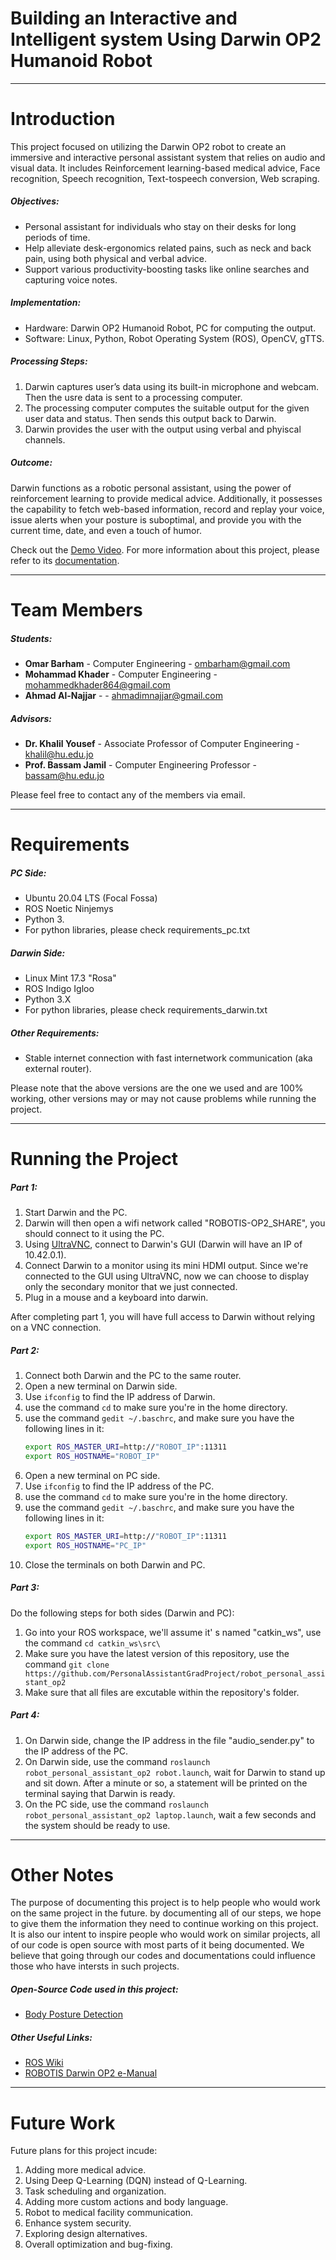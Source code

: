 # Building an Interactive and Intelligent system Using Darwin OP2 Humanoid Robot
---
# Introduction

This project focused on utilizing the Darwin OP2 robot to create an immersive and interactive personal assistant system that relies on audio and visual data. It includes Reinforcement learning-based medical advice, Face recognition, Speech recognition, Text-tospeech conversion, Web scraping.


##### Objectives:
- Personal assistant for individuals who stay on their desks for long periods of time.
- Help alleviate desk-ergonomics related pains, such as neck and back pain, using both physical and verbal advice.
- Support various productivity-boosting tasks like online searches and capturing voice notes.

##### Implementation:
- Hardware: Darwin OP2 Humanoid Robot, PC for computing the output.
- Software: Linux, Python, Robot Operating System (ROS), OpenCV, gTTS.

##### Processing Steps:
1. Darwin captures user’s data using its built-in microphone and webcam. Then the usre data is sent to a processing computer.
2. The processing computer computes the suitable output for the given user data and status. Then sends this output back to Darwin.
3. Darwin provides the user with the output using verbal and phyiscal channels.


##### Outcome:
Darwin functions as a robotic personal assistant, using the power of reinforcement learning to provide medical advice. Additionally, it possesses the capability to fetch web-based information, record and replay your voice, issue alerts when your posture is suboptimal, and provide you with the current time, date, and even a touch of humor.

Check out the [Demo Video].
For more information about this project, please refer to its [documentation].

---
# Team Members
##### Students:

- **Omar Barham** - Computer Engineering - ombarham@gmail.com
- **Mohammad Khader** - Computer Engineering -  mohammedkhader864@gmail.com
- **Ahmad Al-Najjar** -  - ahmadimnajjar@gmail.com

##### Advisors:

- **Dr. Khalil Yousef** - Associate Professor of Computer Engineering - khalil@hu.edu.jo
- **Prof. Bassam Jamil** - Computer Engineering Professor - bassam@hu.edu.jo

Please feel free to contact any of the members via email.

---
# Requirements

##### PC Side:
- Ubuntu 20.04 LTS (Focal Fossa)
- ROS Noetic Ninjemys
- Python 3.
- For python libraries, please check requirements_pc.txt



##### Darwin Side:
- Linux Mint 17.3 "Rosa"
- ROS Indigo Igloo
- Python 3.X
- For python libraries, please check requirements_darwin.txt

##### Other Requirements:
- Stable internet connection with fast internetwork communication (aka external router).

Please note that the above versions are the one we used and are 100% working, other versions may or may not cause problems while running the project.

---
# Running the Project

##### Part 1:
1. Start Darwin and the PC.
2. Darwin will then open a wifi network called "ROBOTIS-OP2_SHARE", you should connect to it using the PC.
3. Using [UltraVNC], connect to Darwin's GUI (Darwin will have an IP of 10.42.0.1).
4. Connect Darwin to a monitor using its mini HDMI output. Since we're connected to the GUI using UltraVNC, now we can choose to display only the secondary monitor that we just connected.
5. Plug in a mouse and a keyboard into darwin.


After completing part 1, you will have full access to Darwin without relying on a VNC connection.
##### Part 2:
1. Connect both Darwin and the PC to the same router.
2. Open a new terminal on Darwin side.
3. Use ```ifconfig``` to find the IP address of Darwin.
4. use the command ```cd``` to make sure you're in the home directory.
5. use the command ```gedit ~/.baschrc```, and make sure you have the following lines in it:
    ```sh
    export ROS_MASTER_URI=http://"ROBOT_IP":11311
    export ROS_HOSTNAME="ROBOT_IP"
    ```
6. Open a new terminal on PC side.
7. Use ```ifconfig``` to find the IP address of the PC.
8. use the command ```cd``` to make sure you're in the home directory.
9. use the command ```gedit ~/.baschrc```, and make sure you have the following lines in it:
    ```sh
    export ROS_MASTER_URI=http://"ROBOT_IP":11311
    export ROS_HOSTNAME="PC_IP"
    ```
10. Close the terminals on both Darwin and PC.

##### Part 3:
Do the following steps for both sides (Darwin and PC):
1. Go into your ROS workspace, we'll assume it' s named "catkin_ws", use the command ```cd catkin_ws\src\```
2. Make sure you have the latest version of this repository, use the command ```git clone https://github.com/PersonalAssistantGradProject/robot_personal_assistant_op2```
3. Make sure that all files are excutable within the repository's folder.

##### Part 4:
1. On Darwin side, change the IP address in the file "audio_sender.py" to the IP address of the PC.
2. On Darwin side, use the command ```roslaunch robot_personal_assistant_op2 robot.launch```, wait for Darwin to stand up and sit down. After a minute or so, a statement will be printed on the terminal saying that Darwin is ready.
3. On the PC side, use the command ```roslaunch robot_personal_assistant_op2 laptop.launch```, wait a few seconds and the system should be ready to use.

---
# Other Notes
The purpose of documenting this project is to help people who would work on the same project in the future. by documenting all of our steps, we hope to give them the information they need to continue working on this project. It is also our intent to inspire people who would work on similar projects, all of our code is open source with most parts of it being documented. We believe that going through our codes and documentations could influence those who have intersts in such projects.

##### Open-Source Code used in this project:
- [Body Posture Detection]

##### Other Useful Links:
- [ROS Wiki]
- [ROBOTIS Darwin OP2 e-Manual]

---
# Future Work
Future plans for this project incude:
1. Adding more medical advice.
2. Using Deep Q-Learning (DQN) instead of Q-Learning.
3. Task scheduling and organization.
4. Adding more custom actions and body language.
5. Robot to medical facility communication.
6. Enhance system security.
7. Exploring design alternatives.
8. Overall optimization and bug-fixing.

[//]: #
   [Demo Video]: <>
   [documentation]: <https://github.com/PersonalAssistantGradProject/robot_personal_assistant_op2/blob/main/Project%20Documentation.pdf>
   [Body Posture Detection]: <https://learnopencv.com/building-a-body-posture-analysis-system-using-mediapipe/>
   [ROS Wiki]: <https://wiki.ros.org/>
   [ROBOTIS Darwin OP2 e-Manual]: <https://emanual.robotis.com/docs/en/platform/op2/getting_started/>
   [UltraVNC]: <https://uvnc.com/>
   
